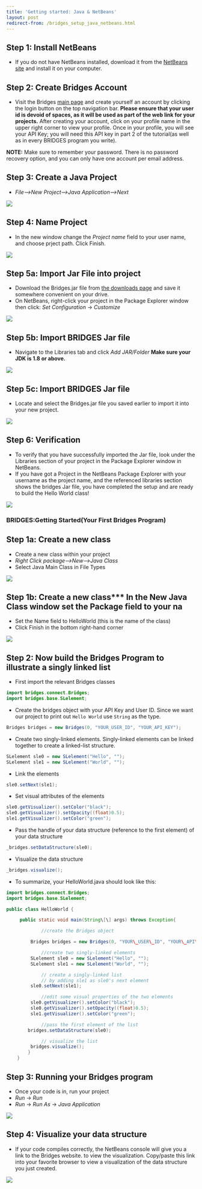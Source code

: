 ```yaml
---
title: 'Getting started: Java & NetBeans'
layout: post
redirect-from: /bridges_setup_java_netbeans.html
---
```


## Step 1: Install NetBeans

*   If you do not have NetBeans installed, download it from the [NetBeans site](https://netbeans.org/downloads/) and install it on your computer.

## Step 2: Create Bridges Account

*   Visit the Bridges [main page](/) and create yourself an account by clicking the login button on the top navigation bar. **Please ensure that your user id is devoid of spaces, as it will be used as part of the web link for your projects.** After creating your account, click on your profile name in the upper right corner to view your profile. Once in your profile, you will see your API Key; you will need this API key in part 2 of the tutorial(as well as in every BRIDGES program you write).

**NOTE:** Make sure to remember your password. There is no password recovery option, and you can only have one account per email address.

## Step 3: Create a Java Project

*   _File-->New Project-->Java Application-->Next_

![](/doc/getting-started/java/netbeans/fileNew.png)

## Step 4: Name Project

*   In the new window change the _Project name_ field to your user name, and choose prject path. Click Finish.

![](/doc/getting-started/java/netbeans/nameProject.png)

## Step 5a: Import Jar File into project

*   Download the Bridges.jar file from [the downloads page](/download/) and save it somewhere convenient on your drive.
*   On NetBeans, right-click your project in the Package Explorer window then click: _Set Configuration_ -> _Customize_

![](/doc/getting-started/java/netbeans/setconf.png)

## Step 5b: Import BRIDGES Jar file

*   Navigate to the Libraries tab and click _Add JAR/Folder_ **Make sure your JDK is 1.8 or above.**

![](/doc/getting-started/java/netbeans/addlibrary.png)

## Step 5c: Import BRIDGES Jar file

*   Locate and select the Bridges.jar file you saved earlier to import it into your new project.

![](/doc/getting-started/java/netbeans/findLibrary.png)

## Step 6: Verification

*   To verify that you have successfully imported the Jar file, look under the Libraries section of your project in the Package Explorer window in NetBeans.
*   If you have got a Project in the NetBeans Package Explorer with your username as the project name, and the referenced libraries section shows the bridges Jar file, you have completed the setup and are ready to build the Hello World class!

![](/doc/getting-started/java/netbeans/verify.png)

### BRIDGES:Getting Started(Your First Bridges Program)

## Step 1a: Create a new class

*   Create a new class within your project
*   _Right Click package-->New-->Java Class_
*   Select Java Main Class in File Types

![](/doc/getting-started/java/netbeans/newClass.png)

## Step 1b: Create a new class***   In the New Java Class window set the Package field to your na
*   Set the Name field to HelloWorld (this is the name of the class)
*   Click Finish in the bottom right-hand corner

![](/doc/getting-started/java/netbeans/classConf.png)

## Step 2: Now build the Bridges Program to illustrate a singly linked list

*   First import the relevant Bridges classes

```java
import bridges.connect.Bridges;
import bridges.base.SLelement;
```

*   Create the bridges object with your API Key and User ID. Since we want our project to print out `Hello World` use `String` as the type.

```java
Bridges bridges = new Bridges(0, "YOUR_USER_ID", "YOUR_API_KEY");
```

*   Create two singly-linked elements. Singly-linked elements can be linked together to create a linked-list structure.

```java
SLelement sle0 = new SLelement("Hello", "");
SLelement sle1 = new SLelement("World", "");
```

*   Link the elements

```java
sle0.setNext(sle1);
```

*   Set visual attributes of the elements

```java
sle0.getVisualizer().setColor("black");
sle0.getVisualizer().setOpacity((float)0.5);
sle1.getVisualizer().setColor("green");
```

*   Pass the handle of your data structure (reference to the first element) of your data structure

```java
_bridges.setDataStructure(sle0);
```

*   Visualize the data structure

```java
_bridges.visualize();
```

*   To summarize, your HelloWorld.java should look like this:

```java
import bridges.connect.Bridges;
import bridges.base.SLelement;

public class HelloWorld {

     public static void main(String\[\] args) throws Exception{

             //create the Bridges object

         Bridges bridges = new Bridges(0, "YOUR\_USER\_ID", "YOUR\_API\_KEY");

             //create two singly-linked elements
         SLelement sle0 = new SLelement("Hello", "");
         SLelement sle1 = new SLelement("World", "");

             // create a singly-linked list
             // by adding sle1 as sle0's next element
         sle0.setNext(sle1);

             //edit some visual properties of the two elements
         sle0.getVisualizer().setColor("black");
         sle0.getVisualizer().setOpacity((float)0.5);
         sle1.getVisualizer().setColor("green");

             //pass the first element of the list
        bridges.setDataStructure(sle0);

             // visualize the list
         bridges.visualize();
        }
    }
```

## Step 3: Running your Bridges program

*   Once your code is in, run your project
*   _Run_ -> _Run_
*   _Run_ -> _Run As_ -> _Java Application_

![](/doc/getting-started/java/netbeans/run.png)

## Step 4: Visualize your data structure

*   If your code compiles correctly, the NetBeans console will give you a link to the Bridges website. to view the visualization. Copy/paste this link into your favorite browser to view a visualization of the data structure you just created.

![](/doc/getting-started/HelloWorld.png)